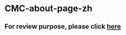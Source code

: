 # CMC-about-page-zh
## For review purpose, please click [here](https://htmlpreview.github.io/?https://github.com/clin0/CMC-about-page/blob/master/about.html#)
